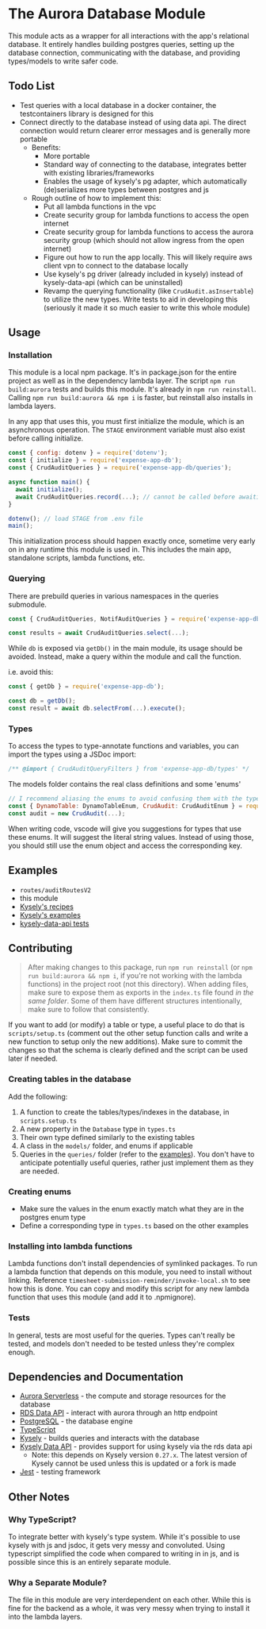# The Aurora Database Module

This module acts as a wrapper for all interactions with the app's relational database. It entirely handles building postgres queries, setting up the database connection, communicating with the database, and providing types/models to write safer code.

## Todo List

- Test queries with a local database in a docker container, the testcontainers library is designed for this
- Connect directly to the database instead of using data api. The direct connection would return clearer error messages and is generally more portable
  - Benefits:
    - More portable
    - Standard way of connecting to the database, integrates better with existing libraries/frameworks
    - Enables the usage of kysely's pg adapter, which automatically (de)serializes more types between postgres and js
  - Rough outline of how to implement this:
    - Put all lambda functions in the vpc
    - Create security group for lambda functions to access the open internet
    - Create security group for lambda functions to access the aurora security group (which should not allow ingress from the open internet)
    - Figure out how to run the app locally. This will likely require aws client vpn to connect to the database locally
    - Use kysely's pg driver (already included in kysely) instead of kysely-data-api (which can be uninstalled)
    - Revamp the querying functionality (like `CrudAudit.asInsertable`) to utilize the new types. Write tests to aid in developing this (seriously it made it so much easier to write this whole module)

## Usage

### Installation

This module is a local npm package. It's in package.json for the entire project as well as in the dependency lambda layer. The script `npm run build:aurora` tests and builds this module. It's already in `npm run reinstall`. Calling `npm run build:aurora && npm i` is faster, but reinstall also installs in lambda layers.

In any app that uses this, you must first initialize the module, which is an asynchronous operation. The `STAGE` environment variable must also exist before calling initialize.

```js
const { config: dotenv } = require('dotenv');
const { initialize } = require('expense-app-db');
const { CrudAuditQueries } = require('expense-app-db/queries');

async function main() {
  await initialize();
  await CrudAuditQueries.record(...); // cannot be called before awaiting on `initialize`
}

dotenv(); // load STAGE from .env file
main();
```

This initialization process should happen exactly once, sometime very early on in any runtime this module is used in. This includes the main app, standalone scripts, lambda functions, etc.

### Querying

There are prebuild queries in various namespaces in the queries submodule.

```js
const { CrudAuditQueries, NotifAuditQueries } = require('expense-app-db/queries');

const results = await CrudAuditQueries.select(...);
```

While `db` is exposed via `getDb()` in the main module, its usage should be avoided. Instead, make a query within the module and call the function.

i.e. avoid this:

```js
const { getDb } = require('expense-app-db');

const db = getDb();
const result = await db.selectFrom(...).execute();
```

### Types

To access the types to type-annotate functions and variables, you can import the types using a JSDoc import:

```js
/** @import { CrudAuditQueryFilters } from 'expense-app-db/types' */
```

The models folder contains the real class definitions and some 'enums'

```js
// I recommend aliasing the enums to avoid confusing them with the types
const { DynamoTable: DynamoTableEnum, CrudAudit: CrudAuditEnum } = require('expense-app-db/models');
const audit = new CrudAudit(...);
```

When writing code, vscode will give you suggestions for types that use these enums. It will suggest the literal string values. Instead of using those, you should still use the enum object and access the corresponding key.

## Examples

- `routes/auditRoutesV2`
- this module
- [Kysely's recipes](https://kysely.dev/docs/category/recipes)
- [Kysely's examples](https://kysely.dev/docs/category/examples)
- [kysely-data-api tests](https://github.com/sst/kysely-data-api/blob/master/test/data-api-query-compiler.test.ts)

## Contributing

> After making changes to this package, run `npm run reinstall` (or `npm run build:aurora && npm i`, if you're not working with the lambda functions) in the project root (not this directory).
> When adding files, make sure to expose them as exports in the `index.ts` file found _in the same folder_. Some of them have different structures intentionally, make sure to follow that consistently.

If you want to add (or modify) a table or type, a useful place to do that is `scripts/setup.ts` (comment out the other setup function calls and write a new function to setup only the new additions). Make sure to commit the changes so that the schema is clearly defined and the script can be used later if needed.

### Creating tables in the database

Add the following:

1. A function to create the tables/types/indexes in the database, in `scripts.setup.ts`
2. A new property in the `Database` type in `types.ts`
3. Their own type defined similarly to the existing tables
4. A class in the `models/` folder, and enums if applicable
5. Queries in the `queries/` folder (refer to the [examples](#examples)). You don't have to anticipate potentially useful queries, rather just implement them as they are needed.

### Creating enums

- Make sure the values in the enum exactly match what they are in the postgres enum type
- Define a corresponding type in `types.ts` based on the other examples

### Installing into lambda functions

Lambda functions don't install dependencies of symlinked packages. To run a lambda function that depends on this module, you need to install without linking. Reference `timesheet-submission-reminder/invoke-local.sh` to see how this is done. You can copy and modify this script for any new lambda function that uses this module (and add it to .npmignore).

### Tests

In general, tests are most useful for the queries. Types can't really be tested, and models don't needed to be tested unless they're complex enough.

## Dependencies and Documentation

- [Aurora Serverless](https://docs.aws.amazon.com/AmazonRDS/latest/AuroraUserGuide/aurora-serverless-v2.html) - the compute and storage resources for the database
- [RDS Data API](https://docs.aws.amazon.com/rdsdataservice/latest/APIReference/Welcome.html) - interact with aurora through an http endpoint
- [PostgreSQL](https://www.postgresql.org/docs/current/index.html) - the database engine
- [TypeScript](https://www.typescriptlang.org/docs/handbook/typescript-in-5-minutes.html)
- [Kysely](https://kysely.dev/docs/intro) - builds queries and interacts with the database
- [Kysely Data API](https://www.npmjs.com/package/kysely-data-api) - provides support for using kysely via the rds data api
  - Note: this depends on Kysely version `0.27.x`. The latest version of Kysely cannot be used unless this is updated or a fork is made
- [Jest](https://jestjs.io/docs/getting-started) - testing framework

## Other Notes

### Why TypeScript?

To integrate better with kysely's type system. While it's possible to use kysely with js and jsdoc, it gets very messy and convoluted. Using typescript simplified the code when compared to writing in in js, and is possible since this is an entirely separate module.

### Why a Separate Module?

The file in this module are very interdependent on each other. While this is fine for the backend as a whole, it was very messy when trying to install it into the lambda layers.
